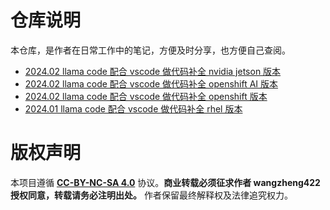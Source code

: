 # 仓库说明

本仓库，是作者在日常工作中的笔记，方便及时分享，也方便自己查阅。

- [2024.02 llama code 配合 vscode 做代码补全 nvidia jetson 版本](./notes/2024.01.codellama.jetson.md)
- [2024.02 llama code 配合 vscode 做代码补全 openshift AI 版本](./ocp4/4.14/4.14.codellama.vscode.ocp.ai.md)
- [2024.02 llama code 配合 vscode 做代码补全 openshift 版本](./ocp4/4.14/4.14.codellama.vscode.ocp.md)
- [2024.01 llama code 配合 vscode 做代码补全 rhel 版本](./notes/2024.01.codellama.vscode.md)

# 版权声明
本项目遵循 **[CC-BY-NC-SA 4.0](https://creativecommons.org/licenses/by-nc-sa/4.0/)** 协议。**商业转载必须征求作者 wangzheng422 授权同意，转载请务必注明出处。** 作者保留最终解释权及法律追究权力。